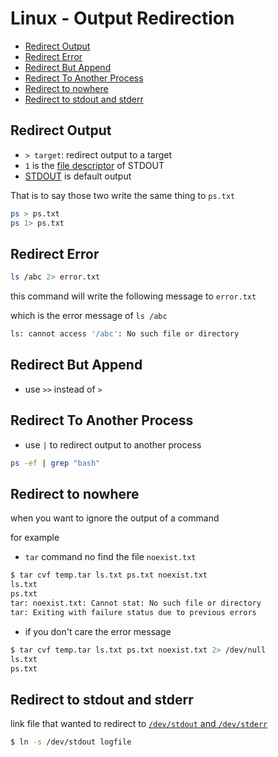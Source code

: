 # Linux - Output Redirection

* [Redirect Output](#redirect-output)
* [Redirect Error](#redirect-error)
* [Redirect But Append](#redirect-but-append)
* [Redirect To Another Process](#redirect-to-another-process)
* [Redirect to nowhere](#redirect-to-nowhere)
* [Redirect to stdout and stderr](#redirect-to-stdout-and-stderr)

## Redirect Output

- `> target`: redirect output to a target
- `1` is the [file descriptor](linux-file-descriptor.md) of STDOUT
- [STDOUT]() is default output

That is to say those two write the same thing to `ps.txt`

```sh
ps > ps.txt
ps 1> ps.txt
```

## Redirect Error

```sh
ls /abc 2> error.txt
```

this command will write the following message to `error.txt`

which is the error message of `ls /abc`

```sh
ls: cannot access '/abc': No such file or directory
```

## Redirect But Append

- use `>>` instead of `>`

## Redirect To Another Process

- use `|` to redirect output to another process

```sh
ps -ef | grep "bash"
```

## Redirect to nowhere

when you want to ignore the output of a command

for example

- `tar` command no find the file `noexist.txt`

```sh
$ tar cvf temp.tar ls.txt ps.txt noexist.txt
ls.txt
ps.txt
tar: noexist.txt: Cannot stat: No such file or directory
tar: Exiting with failure status due to previous errors
```

- if you don't care the error message

```sh
$ tar cvf temp.tar ls.txt ps.txt noexist.txt 2> /dev/null
ls.txt
ps.txt
```

## Redirect to stdout and stderr

link file that wanted to redirect to [`/dev/stdout` and `/dev/stderr`](linux-system-directory.md#/dev)

```sh
$ ln -s /dev/stdout logfile
```


